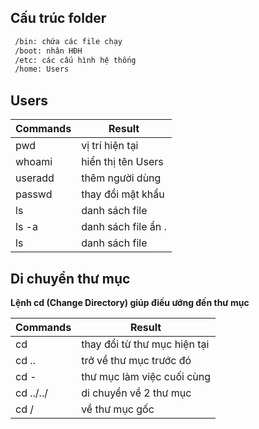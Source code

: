 ## Cấu trúc folder
``` sh
 /bin: chứa các file chạy
 /boot: nhân HĐH
 /etc: các cấu hình hệ thống
 /home: Users 
 ```
## Users
| Commands | Result |
|----------|--------|
| pwd | vị trí hiện tại |
| whoami | hiển thị tên Users |
| useradd | thêm người dùng |
| passwd | thay đổi mật khẩu |
| ls | danh sách file |
| ls -a | danh sách file ẩn . |
| ls | danh sách file |

## Di chuyển thư mục
**Lệnh cd (Change Directory) giúp điều ướng đến thư mục**

| Commands | Result |
|----------|--------|
| cd | thay đổi từ thư mục hiện tại |
| cd .. | trở về thư mục trước đó |
| cd - | thư mục làm việc cuối cùng |
| cd ../../ | di chuyển về 2 thư mục |
| cd / | về thư mục gốc |




